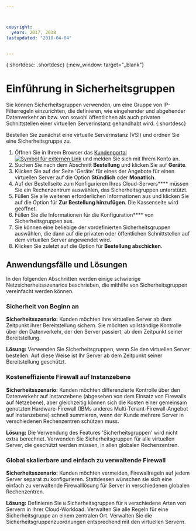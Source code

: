 ```yaml
---



copyright:
  years: 2017, 2018
lastupdated: "2018-04-04"


---
```


{:shortdesc: .shortdesc}
{:new_window: target="_blank"}

# Einführung in Sicherheitsgruppen

Sie können Sicherheitsgruppen verwenden, um eine Gruppe von IP-Filterregeln einzurichten, die definieren, wie eingehender und abgehender Datenverkehr an bzw. von sowohl öffentlichen als auch privaten Schnittstellen einer virtuellen Serverinstanz gehandhabt wird.
{:shortdesc}

Bestellen Sie zunächst eine virtuelle Serverinstanz (VSI) und ordnen Sie eine Sicherheitsgruppe zu. 
 
1. Öffnen Sie in Ihrem Browser das [Kundenportal ![Symbol für externen Link](../../icons/launch-glyph.svg "Symbol für externen Link")](https://control.softlayer.com/) und melden Sie sich mit Ihrem Konto an. 
2. Suchen Sie nach dem Abschnitt **Bestellung** und klicken Sie auf **Geräte**. 
3. Klicken Sie auf der Seite 'Geräte' für eines der Angebote für einen virtuellen Server auf die Option **Stündlich** oder **Monatlich**. 
4. Auf der Bestellseite zum Konfigurieren Ihres Cloud-Servers**** müssen Sie ein Rechenzentrum auswählen, das Sicherheitsgruppen unterstützt.
5. Füllen Sie alle weiteren erforderlichen Informationen aus und klicken Sie auf die Option für **Zur Bestellung hinzufügen**. Die Kassenseite wird geöffnet. 
6. Füllen Sie die Informationen für die Konfiguration**** von Sicherheitsgruppen aus.
7. Sie können eine beliebige der vordefinierten Sicherheitsgruppen auswählen, die dann auf die privaten oder öffentlichen Schnittstellen auf dem virtuellen Server angewendet wird. 
8. Klicken Sie zuletzt auf die Option für **Bestellung abschicken**. 

## Anwendungsfälle und Lösungen
In den folgenden Abschnitten werden einige schwierige Netzsicherheitsszenarios beschrieben, die mithilfe von Sicherheitsgruppen vereinfacht werden können. 

### Sicherheit von Beginn an
**Sicherheitsszenario:** Kunden möchten ihre virtuellen Server ab dem Zeitpunkt ihrer Bereitstellung sichern. Sie möchten vollständige Kontrolle über den Datenverkehr, der den Server passiert, ab dem Zeitpunkt seiner Bereitstellung. 

**Lösung:** Verwenden Sie Sicherheitsgruppen, wenn Sie den virtuellen Server bestellen. Auf diese Weise ist Ihr Server ab dem Zeitpunkt seiner Bereitstellung geschützt. 

### Kosteneffiziente Firewall auf Instanzebene
**Sicherheitsszenario:** Kunden möchten differenzierte Kontrolle über den Datenverkehr auf Instanzebene (abgesehen von dem Einsatz von Firewalls auf Netzebene), aber gleichzeitig können sich die Kosten einer gemeinsam genutzten Hardware-Firewall (IBMs anderes Multi-Tenant-Firewall-Angebot auf Instanzebene) schnell summieren, wenn der Kunde mehrere Server in verschiedenen Rechenzentren schützen muss. 

**Lösung:** Die Verwendung des Features 'Sicherheitsgruppen' wird nicht extra berechnet. Verwenden Sie Sicherheitsgruppen für alle virtuellen Server, die geschützt werden müssen, in allen globalen Rechenzentren. 

### Global skalierbare und einfach zu verwaltende Firewall
**Sicherheitsszenario:** Kunden möchten vermeiden, Firewallregeln auf jedem Server separat zu konfigurieren. Stattdessen wünschen sie sich eine einfach zu verwaltende Firewalllösung für Server in verschiedenen globalen Rechenzentren. 

**Lösung:** Definieren Sie `N` Sicherheitsgruppen für `N` verschiedene Arten von Servern in Ihrer Cloud-Workload. Verwalten Sie alle Regeln für eine Sicherheitsgruppe an einem zentralen Ort. Verwalten Sie die Sicherheitsgruppenzuordnungen entsprechend mit den virtuellen Servern. 
